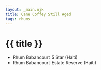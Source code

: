 ```yaml
---
layout: _main.njk
title: Cane Coffey Still Aged
tags: rhums
---
```

<!-- markdownlint-disable MD025 -->
# {{ title }}
<!-- markdownlint-disable MD025 -->

* Rhum Babancourt 5 Star (Haiti)
* Rhum Babancourt Estate Reserve (Haiti)
